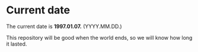 # Current date

The current date is **1997.01.07.** (YYYY.MM.DD.)

This repository will be good when the world ends, so we will know how long it lasted.